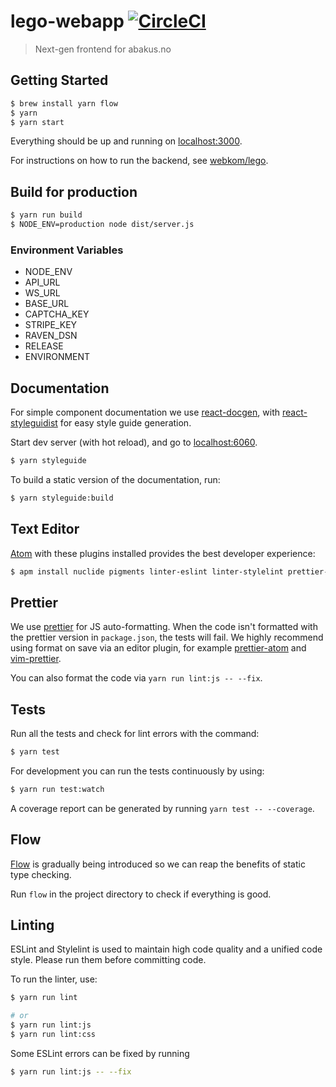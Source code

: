 # lego-webapp [![CircleCI](https://circleci.com/gh/webkom/lego-webapp.svg?style=svg&circle-token=6deaa4526c1e205353e8089aabcaae230088e914)](https://circleci.com/gh/webkom/lego-webapp)

> Next-gen frontend for abakus.no

## Getting Started
```bash
$ brew install yarn flow
$ yarn
$ yarn start
```

Everything should be up and running on [localhost:3000](http://localhost:3000).

For instructions on how to run the backend, see
[webkom/lego](https://github.com/webkom/lego).

## Build for production
```bash
$ yarn run build
$ NODE_ENV=production node dist/server.js
```

### Environment Variables
* NODE_ENV
* API_URL
* WS_URL
* BASE_URL
* CAPTCHA_KEY
* STRIPE_KEY
* RAVEN_DSN
* RELEASE
* ENVIRONMENT

## Documentation
For simple component documentation we use [react-docgen](https://github.com/reactjs/react-docgen), with [react-styleguidist](https://github.com/styleguidist/react-styleguidist) for easy style guide generation.

Start dev server (with hot reload), and go to [localhost:6060](http://localhost:6060/).
```bash
$ yarn styleguide
```

To build a static version of the documentation, run:
```bash
$ yarn styleguide:build
```


## Text Editor
[Atom](https://atom.io) with these plugins installed provides the best developer experience:
```bash
$ apm install nuclide pigments linter-eslint linter-stylelint prettier-atom
```

## Prettier
We use [prettier](https://github.com/prettier/prettier) for JS auto-formatting. When the code isn't formatted with the prettier version in `package.json`, the tests will fail. We highly recommend using format on save via an editor plugin, for example [prettier-atom](https://atom.io/packages/prettier-atom) and [vim-prettier](https://github.com/prettier/vim-prettier).

You can also format the code via `yarn run lint:js -- --fix`.

## Tests
Run all the tests and check for lint errors with the command:
```bash
$ yarn test
```

For development you can run the tests continuously by using:
```bash
$ yarn run test:watch
```

A coverage report can be generated by running `yarn test -- --coverage`.

## Flow
[Flow](https://flowtype.org/) is gradually being introduced so we can reap the benefits of static type checking.

Run `flow` in the project directory to check if everything is good.

## Linting
ESLint and Stylelint is used to maintain high code quality and a unified code style. Please run them before committing code.

To run the linter, use:
```bash
$ yarn run lint

# or
$ yarn run lint:js
$ yarn run lint:css
```

Some ESLint errors can be fixed by running
```bash
$ yarn run lint:js -- --fix
```
